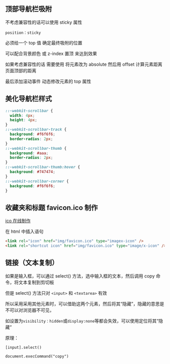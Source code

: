 ## 顶部导航栏吸附

不考虑兼容性的话可以使用 sticky 属性

`position：sticky`

必须给一个 top 值 确定最终吸附的位置

可以配合背景颜色 或 z-index 置顶 来达到效果

如果考虑兼容性的话 需要使用 将元素改为 absolute 然后用 offset 计算元素距离页面顶部的距离

最后添加滚动事件 动态修改元素的 top 属性

## 美化导航栏样式

```css
::-webkit-scrollbar {
  width: 4px;
  height: 4px;
}
::-webkit-scrollbar-track {
  background: #f6f6f6;
  border-radius: 2px;
}
::-webkit-scrollbar-thumb {
  background: #aaa;
  border-radius: 2px;
}
::-webkit-scrollbar-thumb:hover {
  background: #747474;
}
::-webkit-scrollbar-corner {
  background: #f6f6f6;
}
```

## 收藏夹和标题 favicon.ico 制作

<a href=https://tool.lu/favicon>ico 在线制作</a>

在 html 中插入语句

```html
<link rel="icon" href="img/favicon.ico" type="imagex-icon" />
<link rel="shortcut icon" href="img/favicon.ico" type="image/x-icon" />
```

## 链接（文本复制）

如果是输入框，可以通过 select() 方法，选中输入框的文本，然后调用 copy 命令，将文本复制到剪切板

但是 select() 方法只对 `<input>` 和 `<textarea>` 有效

所以采用采用其他元素时，可以借助这两个元素，然后将其“隐藏”，隐藏的意思是不可以对浏览器不可见，

如设置为`visibility：hidden`或`display:none`等都会失效，可以使用定位将其“隐藏”

原理：

`[input].select()`

`document.execCommand("copy")`
